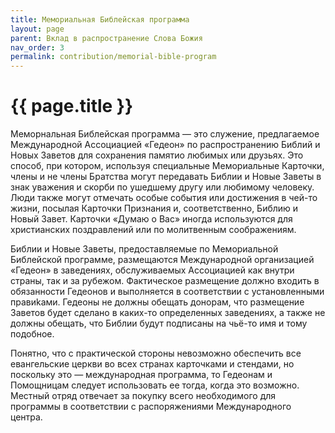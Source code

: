 ```yaml
---
title: Мемориальная Библейская программа
layout: page
parent: Вклад в распространение Слова Божия
nav_order: 3
permalink: contribution/memorial-bible-program
---
```


# {{ page.title }}

Меморнальная Библейская программа — это служение, предлагаемое Международной
Ассоциацией «Гедеон» по распространению Библий и Новых Заветов для сохранения
памятио любимых или друзьях. Это способ, при котором, используя специальные
Мемориальные Карточки, члены и не члены Братства могут передавать Библии и
Новые Заветы в знак уважения и скорби по ушедшему другу или любимому человеку.
Люди также могут отмечать особые события или достижения в чей-то жизни, посылая
Карточки Признания и, соответственно, Библию и Новый Завет. Карточки «Думаю
о Вас» иногда используются для христианских поздравлений или по молитвенным
соображениям.

Библии и Новые Заветы, предоставляемые по Мемориальной Библейской программе,
размещаются Международной организацией «Гедеон» в заведениях, обслуживаемых
Ассоциацией как внутри страны, так и за рубежом. Фактическое размещение должно
входить в обязанности Гедеонов и выполняется в соответствии с установленными правиkами.
Гедеоны не должны обещать донорам, что размещение Заветов будет сделано в
каких-то определенных заведениях, а также не должны обещать, что Библии будут
подписаны на чьё-то имя и тому подобное.

Понятно, что с практической стороны невозможно обеспечить все евангельские церкви
во всех странах карточками и стендами, но поскольку это — международная программа,
то Гедеонам и Помощницам следует использовать ее тогда, когда это возможно.
Местный отряд отвечает за покупку всего необходимого для программы в соответствии
с распоряжениями Международного центра.
